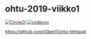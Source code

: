 # ohtu-2019-viikko1

[![CircleCI](https://circleci.com/gh/r0bert1/ohtu-2019-viikko1.svg?style=svg)](https://circleci.com/gh/r0bert1/ohtu-2019-viikko1)
[![codecov](https://codecov.io/gh/r0bert1/ohtu-2019-viikko1/branch/master/graph/badge.svg)](https://codecov.io/gh/r0bert1/ohtu-2019-viikko1)

<https://github.com/r0bert1/ohtu-tehtavat>

